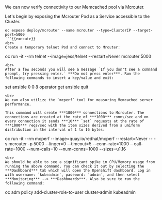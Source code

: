 We can now verify connectivity to our Memcached pool via Mcrouter.

Let's begin by exposing the Mcrouter Pod as a Service accessible to the Cluster.

```
oc expose deploy/mcrouter --name mcrouter --type=ClusterIP --target-port=5000
```{{execute}}
<br>
Create a temporary telnet Pod and connect to Mrouter:

```
oc run -it --rm telnet --image=jess/telnet --restart=Never mcrouter 5000
```{{execute}}
<br>
After a few seconds you will see a message `If you don't see a command prompt, try pressing enter.` ***Do not press enter***. Run the following commands to insert a key/value and exit:

```
set ansible 0 0 8
operator
get ansible
quit
```{{execute}}
<br>
We can also utilize the `mcperf` tool for measuring Memcached server performance.

This command will create ***1000*** connections to Mcrouter. The connections are created at the rate of ***1000*** conns/sec and on every connection it sends ***10*** `set` requests at the rate of ***1000*** reqs/sec with the item sizes derived from a uniform distribution in the interval of 1 to 16 bytes:

```
oc run -it --rm mcperf --image=quay.io/redhat/mcperf --restart=Never -- -s mcrouter -p 5000 --linger=0 --timeout=5 --conn-rate=1000 --call-rate=1000 --num-calls=10 --num-conns=1000 --sizes=u1,16
```{{execute}}
<br>
We should be able to see a significant spike in CPU/Memory usage from running the above command. You can check it out by selecting the ***Dashboard*** tab which will open the OpenShift dashboard. Log in with username: `kubeadmin`, password: `admin`, and then select ***Monitoring*** --> ***Dashboards***. Also be sure to run the following command:

```
oc adm policy add-cluster-role-to-user cluster-admin kubeadmin
```{{execute}}
